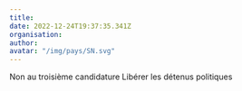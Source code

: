 ```yaml
---
title: 
date: 2022-12-24T19:37:35.341Z
organisation: 
author: 
avatar: "/img/pays/SN.svg"
---
```


Non au troisième candidature
Libérer les détenus politiques 